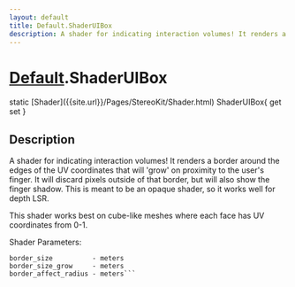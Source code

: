 ```yaml
---
layout: default
title: Default.ShaderUIBox
description: A shader for indicating interaction volumes! It renders a border around the edges of the UV coordinates that will 'grow' on proximity to the user's finger. It will discard pixels outside of that border, but will also show the finger shadow. This is meant to be an opaque shader, so it works well for depth LSR.  This shader works best on cube-like meshes where each face has UV coordinates from 0-1.  Shader Parameters. color                - color border_size          - meters border_size_grow     - meters border_affect_radius - meters
---
```

# [Default]({{site.url}}/Pages/StereoKit/Default.html).ShaderUIBox

<div class='signature' markdown='1'>
static [Shader]({{site.url}}/Pages/StereoKit/Shader.html) ShaderUIBox{ get set }
</div>

## Description
A shader for indicating interaction volumes! It renders
a border around the edges of the UV coordinates that will 'grow'
on proximity to the user's finger. It will discard pixels outside
of that border, but will also show the finger shadow. This is
meant to be an opaque shader, so it works well for depth LSR.

This shader works best on cube-like meshes where each face has
UV coordinates from 0-1.

Shader Parameters:
```color                - color
border_size          - meters
border_size_grow     - meters
border_affect_radius - meters```

